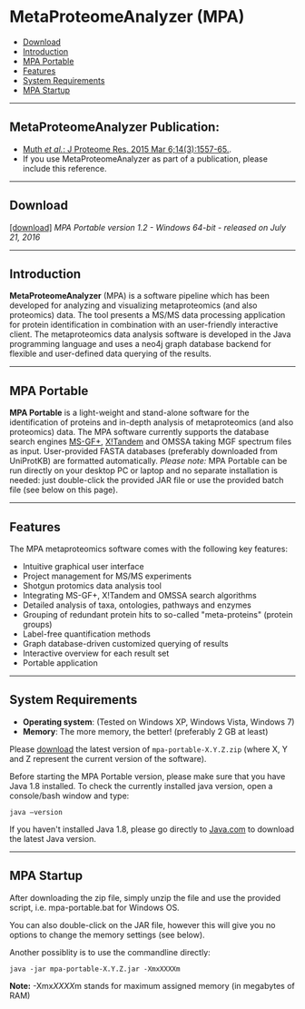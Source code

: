 # MetaProteomeAnalyzer (MPA) #

  * [Download](#download)
  * [Introduction](#introduction)
  * [MPA Portable](#mpa-portable)
  * [Features](#features)
  * [System Requirements](#system-requirements)
  * [MPA Startup](#mpa-startup)

---

## MetaProteomeAnalyzer Publication:
  * [Muth _et al._: J Proteome Res. 2015 Mar 6;14(3):1557-65.](http://www.ncbi.nlm.nih.gov/pubmed/25660940).
  * If you use MetaProteomeAnalyzer as part of a publication, please include this reference.

---

## Download ##

[[download]](http://svn.mpi-magdeburg.mpg.de/MetaProteomeAnalyzer/Download/mpa-portable-1.2.zip)  *MPA Portable version 1.2 - Windows 64-bit - released on July 21, 2016*

---

## Introduction ##

**MetaProteomeAnalyzer** (MPA) is a software pipeline which has been developed for analyzing and visualizing metaproteomics (and also proteomics) data. The tool presents a MS/MS data processing application for protein identification in combination with an user-friendly interactive client. The metaproteomics data analysis software is developed in the Java programming language and uses a neo4j graph database backend for flexible and user-defined data querying of the results.

---

## MPA Portable ##

**MPA Portable** is a light-weight and stand-alone software for the identification of proteins and in-depth analysis of metaproteomics (and also proteomics) data. The MPA software currently supports the database search engines [MS-GF+](https://bix-lab.ucsd.edu/pages/viewpage.action?pageId=13533355), [X!Tandem](http://www.thegpm.org/tandem/) and OMSSA taking MGF spectrum files as input. User-provided FASTA databases (preferably downloaded from UniProtKB) are formatted automatically.
*Please note:* MPA Portable can be run directly on your desktop PC or laptop and no separate installation is needed: just double-click the provided JAR file or use the provided batch file (see below on this page).

---

## Features ##

The MPA metaproteomics software comes with the following key features:
  * Intuitive graphical user interface
  * Project management for MS/MS experiments
  * Shotgun protomics data analysis tool
  * Integrating MS-GF+, X!Tandem and OMSSA search algorithms
  * Detailed analysis of taxa, ontologies, pathways and enzymes
  * Grouping of redundant protein hits to so-called "meta-proteins" (protein groups)
  * Label-free quantification methods
  * Graph database-driven customized querying of results
  * Interactive overview for each result set
  * Portable application 

---

## System Requirements ##
  * **Operating system**: (Tested on Windows XP, Windows Vista, Windows 7)
  * **Memory**: The more memory, the better! (preferably 2 GB at least)

Please [download](http://svn.mpi-magdeburg.mpg.de/MetaProteomeAnalyzer/Download/mpa-portable-1.2.zip) the latest version of `mpa-portable-X.Y.Z.zip` (where X, Y and Z represent the current version of the software).

Before starting the MPA Portable version, please make sure that you have Java 1.8 installed. To check the currently installed java version, open a console/bash window and type:
```
java –version
```

If you haven't installed Java 1.8, please go directly to
[Java.com](http://www.java.com/download/) to download the latest Java version.

---

## MPA Startup ##
After downloading the zip file, simply unzip the file and use the provided script, i.e. mpa-portable.bat for Windows OS.

You can also double-click on the JAR file, however this will give you no options to change the memory settings (see below).

Another possiblity is to use the commandline directly:
```
java -jar mpa-portable-X.Y.Z.jar -XmxXXXXm 
```
**Note:** -Xmx*XXXX*m stands for maximum assigned memory (in megabytes of RAM)

